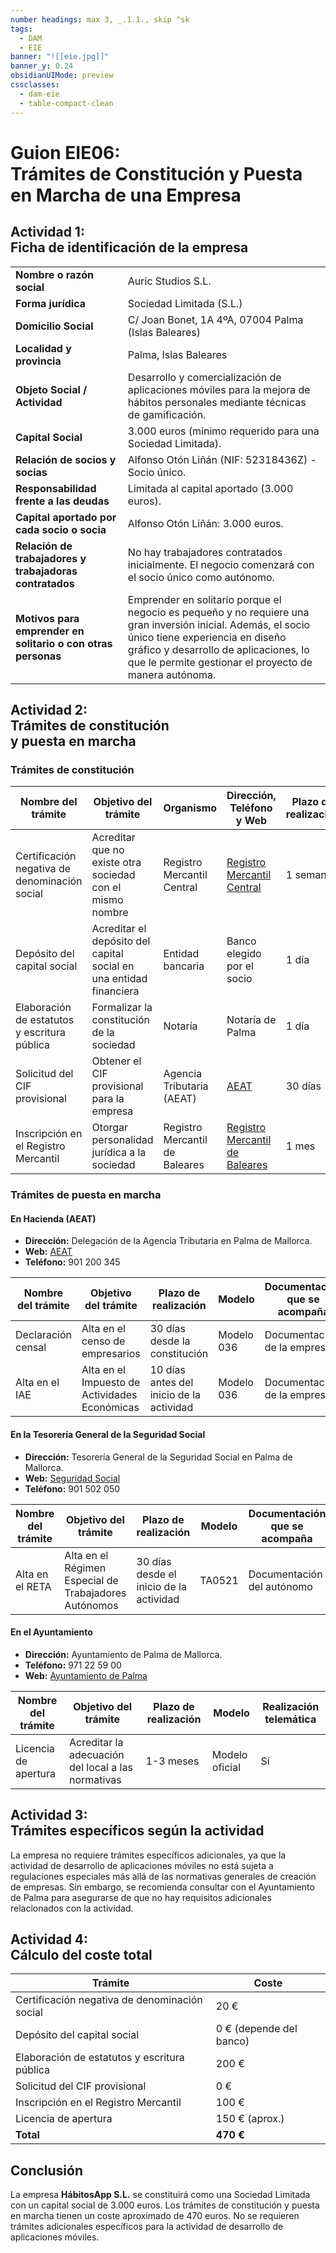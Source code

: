 ```yaml
---
number headings: max 3, _.1.1., skip ^sk
tags:
  - DAM
  - EIE
banner: "![[eie.jpg]]"
banner_y: 0.24
obsidianUIMode: preview
cssclasses:
  - dam-eie
  - table-compact-clean
---
```


# **Guion EIE06:** <br>Trámites de Constitución y Puesta en Marcha de una Empresa

## **Actividad 1:** <br>Ficha de identificación de la empresa

|                            |                                                               |
|----------------------------------------|---------------------------------------------------------------------------------|
| **Nombre o razón social**              | Auric Studios S.L.                                                                 |
| **Forma jurídica**                     | Sociedad Limitada (S.L.)                                                        |
| **Domicilio Social**                   | C/ Joan Bonet, 1A 4ºA, 07004 Palma (Islas Baleares)                             |
| **Localidad y provincia**              | Palma, Islas Baleares                                                           |
| **Objeto Social / Actividad**          | Desarrollo y comercialización de aplicaciones móviles para la mejora de hábitos personales mediante técnicas de gamificación. |
| **Capital Social**                     | 3.000 euros (mínimo requerido para una Sociedad Limitada).                      |
| **Relación de socios y socias**        | Alfonso Otón Liñán (NIF: 52318436Z) - Socio único.                              |
| **Responsabilidad frente a las deudas**| Limitada al capital aportado (3.000 euros).                                     |
| **Capital aportado por cada socio o socia** | Alfonso Otón Liñán: 3.000 euros.                                           |
| **Relación de trabajadores y trabajadoras contratados** | No hay trabajadores contratados inicialmente. El negocio comenzará con el socio único como autónomo. |
| **Motivos para emprender en solitario o con otras personas** | Emprender en solitario porque el negocio es pequeño y no requiere una gran inversión inicial. Además, el socio único tiene experiencia en diseño gráfico y desarrollo de aplicaciones, lo que le permite gestionar el proyecto de manera autónoma. |

## **Actividad 2:** <br>Trámites de constitución <br>y puesta en marcha

### **Trámites de constitución**

| Nombre del trámite | Objetivo del trámite | Organismo | Dirección, Teléfono y Web | Plazo de realización | Modelo | Realización telemática | Coste |
|--------------------|----------------------|-----------|---------------------------|----------------------|--------|------------------------|-------|
| Certificación negativa de denominación social | Acreditar que no existe otra sociedad con el mismo nombre | Registro Mercantil Central | [Registro Mercantil Central](https://www.registradores.org) | 1 semana | Modelo oficial | Sí | 20 € |
| Depósito del capital social | Acreditar el depósito del capital social en una entidad financiera | Entidad bancaria | Banco elegido por el socio | 1 día | Certificado bancario | No | 0 € (depende del banco) |
| Elaboración de estatutos y escritura pública | Formalizar la constitución de la sociedad | Notaría | Notaría de Palma | 1 día | Modelo notarial | No | 200 € (aprox.) |
| Solicitud del CIF provisional | Obtener el CIF provisional para la empresa | Agencia Tributaria (AEAT) | [AEAT](https://www.agenciatributaria.es) | 30 días | Modelo 036 | Sí | 0 € |
| Inscripción en el Registro Mercantil | Otorgar personalidad jurídica a la sociedad | Registro Mercantil de Baleares | [Registro Mercantil de Baleares](https://www.registradores.org) | 1 mes | Modelo oficial | Sí | 100 € (aprox.) |

### **Trámites de puesta en marcha**

#### **En Hacienda (AEAT)**

- **Dirección:** Delegación de la Agencia Tributaria en Palma de Mallorca.
- **Web:** [AEAT](https://www.agenciatributaria.es)
- **Teléfono:** 901 200 345

| Nombre del trámite | Objetivo del trámite | Plazo de realización | Modelo | Documentación que se acompaña | Realización telemática |
|--------------------|----------------------|----------------------|--------|------------------------------|------------------------|
| Declaración censal | Alta en el censo de empresarios | 30 días desde la constitución | Modelo 036 | Documentación de la empresa | Sí |
| Alta en el IAE | Alta en el Impuesto de Actividades Económicas | 10 días antes del inicio de la actividad | Modelo 036 | Documentación de la empresa | Sí |

#### **En la Tesorería General de la Seguridad Social**

- **Dirección:** Tesorería General de la Seguridad Social en Palma de Mallorca.
- **Web:** [Seguridad Social](https://www.seg-social.es)
- **Teléfono:** 901 502 050

| Nombre del trámite | Objetivo del trámite | Plazo de realización | Modelo | Documentación que se acompaña | Realización telemática |
|--------------------|----------------------|----------------------|--------|------------------------------|------------------------|
| Alta en el RETA | Alta en el Régimen Especial de Trabajadores Autónomos | 30 días desde el inicio de la actividad | TA0521 | Documentación del autónomo | Sí |


#### **En el Ayuntamiento**

- **Dirección:** Ayuntamiento de Palma de Mallorca.
- **Teléfono:** 971 22 59 00
- **Web:** [Ayuntamiento de Palma](https://www.palma.cat)

| Nombre del trámite | Objetivo del trámite | Plazo de realización | Modelo | Realización telemática |
|--------------------|----------------------|----------------------|--------|------------------------|
| Licencia de apertura | Acreditar la adecuación del local a las normativas | 1-3 meses | Modelo oficial | Sí |

## **Actividad 3:** <br>Trámites específicos según la actividad

La empresa no requiere trámites específicos adicionales, ya que la actividad de desarrollo de aplicaciones móviles no está sujeta a regulaciones especiales más allá de las normativas generales de creación de empresas. Sin embargo, se recomienda consultar con el Ayuntamiento de Palma para asegurarse de que no hay requisitos adicionales relacionados con la actividad.

## **Actividad 4:** <br>Cálculo del coste total

| Trámite | Coste |
|---------|-------|
| Certificación negativa de denominación social | 20 € |
| Depósito del capital social | 0 € (depende del banco) |
| Elaboración de estatutos y escritura pública | 200 € |
| Solicitud del CIF provisional | 0 € |
| Inscripción en el Registro Mercantil | 100 € |
| Licencia de apertura | 150 € (aprox.) |
| **Total** | **470 €** |

## Conclusión

La empresa **HábitosApp S.L.** se constituirá como una Sociedad Limitada con un capital social de 3.000 euros. Los trámites de constitución y puesta en marcha tienen un coste aproximado de 470 euros. No se requieren trámites adicionales específicos para la actividad de desarrollo de aplicaciones móviles.
